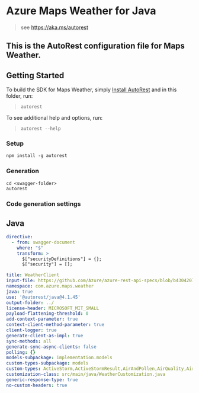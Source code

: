 # Azure Maps Weather for Java

> see https://aka.ms/autorest

This is the AutoRest configuration file for Maps Weather.
---
## Getting Started

To build the SDK for Maps Weather, simply [Install AutoRest](https://aka.ms/autorest) and in this folder, run:

> `autorest`

To see additional help and options, run:

> `autorest --help`

### Setup
```ps
npm install -g autorest
```

### Generation

```ps
cd <swagger-folder>
autorest
```

### Code generation settings

## Java

``` yaml
directive:
  - from: swagger-document
    where: "$"
    transform: >
      $["securityDefinitions"] = {};
      $["security"] = [];

title: WeatherClient
input-file: https://github.com/Azure/azure-rest-api-specs/blob/b43042075540b8d67cce7d3d9f70b9b9f5a359da/specification/maps/data-plane/Weather/stable/1.1/weather.json
namespace: com.azure.maps.weather
java: true
use: '@autorest/java@4.1.45'
output-folder: ../
license-header: MICROSOFT_MIT_SMALL
payload-flattening-threshold: 0
add-context-parameter: true
context-client-method-parameter: true
client-logger: true
generate-client-as-impl: true
sync-methods: all
generate-sync-async-clients: false
polling: {}
models-subpackage: implementation.models
custom-types-subpackage: models
custom-types: ActiveStorm,ActiveStormResult,AirAndPollen,AirQuality,AirQualityResult,AlertDetails,BasinId,ColorValue,CurrentConditions,CurrentConditionsResult,DailyAirQuality,DailyAirQualityForecastResult,DailyDuration,DailyForecast,DailyForecastDetail,DailyForecastResult,DailyForecastSummary,DailyHistoricalActuals,DailyHistoricalActualsResult,DailyHistoricalNormals,DailyHistoricalNormalsResult,DailyHistoricalRecords,DailyHistoricalRecordsResult,DailyIndex,DailyIndicesResult,DayQuarter,DegreeDaySummary,DominantPollutant,ForecastInterval,HazardDetail,HazardIndex,HourlyDuration,HourlyForecast,HourlyForecastResult,IconCode,IntervalSummary,LatestStatus,LatestStatusKeyword,LocalSource,MinuteForecastResult,MinuteForecastSummary,PastHoursTemperature,Pollutant,PollutantType,PrecipitationSummary,PrecipitationType,PressureTendency,QuarterDayForecast,QuarterDayForecastResult,RadiusSector,SevereWeatherAlert,SevereWeatherAlertDescription,SevereWeatherAlertsResult,StormForecast,StormForecastResult,StormLocation,StormLocationsResult,StormSearchResult,StormSearchResultItem,StormWindRadiiSummary,SunGlare,TemperatureSummary,UnitType,WaypointForecast,WeatherAlongRoutePrecipitation,WeatherAlongRouteResult,WeatherAlongRouteSummary,WeatherDataUnit,WeatherHazards,WeatherNotification,WeatherValue,WeatherValueMaxMinAvg,WeatherValueRange,WeatherValueYear,WeatherValueYearMax,WeatherValueYearMaxMinAvg,WeatherWindow,WindDetails,WindDirection
customization-class: src/main/java/WeatherCustomization.java
generic-response-type: true
no-custom-headers: true
```
